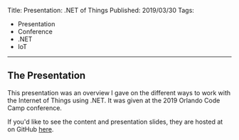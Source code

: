 Title: Presentation: .NET of Things
Published: 2019/03/30
Tags: 
- Presentation
- Conference
- .NET
- IoT
---

## The Presentation

This presentation was an overview I gave on the different ways to work with the Internet of Things using .NET. It was given at the 2019 Orlando Code Camp conference.

If you'd like to see the content and presentation slides, they are hosted at on GitHub <a href="https://github.com/ProgrammerAl/Presentations-2019/tree/master/03-30%20-%20Orlando%20CC%20-%20.NET%20of%20Things">here</a>.

